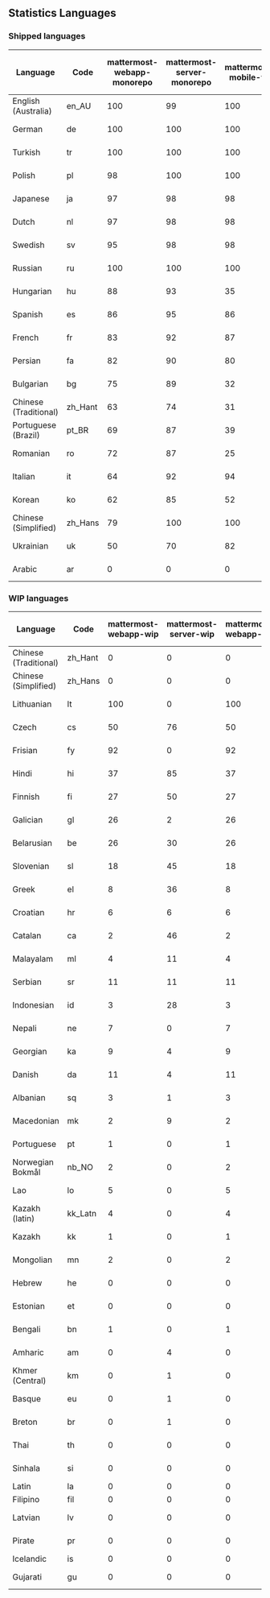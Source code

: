 ## Statistics Languages ##
###  Shipped languages  ###
|Language|Code|mattermost-webapp-monorepo|mattermost-server-monorepo|mattermost-mobile-v2|mattermost-desktop|mattermost-boards-webapp-monorepo|mattermost-playbooks-webapp-monorepo|calls-webapp|Total|Last Modified|
|---|---|---|---|---|---|---|---|---|---|---|
|English (Australia)|en_AU| 100| 99| 100| 100| 0| 0| 0| 99|2023-08-04T11:29:56.773492Z|
|German|de| 100| 100| 100| 100| 0| 0| 100| 99|2023-08-03T06:59:40.859112Z|
|Turkish|tr| 100| 100| 100| 100| 0| 0| 100| 99|2023-08-05T08:42:35.666448Z|
|Polish|pl| 98| 100| 100| 100| 0| 0| 100| 99|2023-08-04T05:54:50.791842Z|
|Japanese|ja| 97| 98| 98| 100| 0| 0| 98| 98|2023-08-03T06:32:10.836195Z|
|Dutch|nl| 97| 98| 98| 100| 0| 0| 98| 98|2023-08-04T09:57:05.188995Z|
|Swedish|sv| 95| 98| 98| 100| 0| 0| 53| 97|2023-08-05T18:50:21.291809Z|
|Russian|ru| 100| 100| 100| 100| 0| 0| 72| 97|2023-08-04T08:36:11.465215Z|
|Hungarian|hu| 88| 93| 35| 94| 0| 0| 0| 87|2023-07-31T13:19:55.594283Z|
|Spanish|es| 86| 95| 86| 93| 0| 0| 28| 84|2023-07-31T13:18:55.759017Z|
|French|fr| 83| 92| 87| 91| 0| 0| 57| 83|2023-07-31T13:19:36.037317Z|
|Persian|fa| 82| 90| 80| 94| 0| 0| 0| 80|2023-07-31T13:19:14.960640Z|
|Bulgarian|bg| 75| 89| 32| 0| 0| 0| 0| 74|2023-07-31T13:17:56.186033Z|
|Chinese (Traditional)|zh_Hant| 63| 74| 31| 100| 0| 0| 4| 74|2023-08-01T08:11:45.315633Z|
|Portuguese (Brazil)|pt_BR| 69| 87| 39| 47| 0| 0| 70| 72|2023-07-31T13:21:58.244403Z|
|Romanian|ro| 72| 87| 25| 0| 0| 0| 0| 71|2023-07-31T13:22:18.753110Z|
|Italian|it| 64| 92| 94| 22| 0| 0| 24| 70|2023-07-31T13:20:15.903524Z|
|Korean|ko| 62| 85| 52| 100| 0| 0| 2| 67|2023-07-31T13:15:20.788234Z|
|Chinese (Simplified)|zh_Hans| 79| 100| 100| 100| 0| 0| 98| 59|2023-08-02T05:55:24.614702Z|
|Ukrainian|uk| 50| 70| 82| 76| 0| 0| 0| 58|2023-07-31T13:16:37.476150Z|
|Arabic|ar| 0| 0| 0| 43| 0| 0| 0| 3|2023-07-10T13:08:48.325143Z|
###  WIP languages  ###
|Language|Code|mattermost-webapp-wip|mattermost-server-wip|mattermost-webapp-wip|mattermost-desktop-wip|Total|Last Modified|
|---|---|---|---|---|---|---|--|
|Chinese (Traditional)|zh_Hant| 0| 0| 0| 0| 74|2023-08-01T08:11:45.315633Z|
|Chinese (Simplified)|zh_Hans| 0| 0| 0| 3| 59|2023-08-02T05:55:24.614702Z|
|Lithuanian|lt| 100| 0| 100| 100| 44|2023-04-20T18:20:36.422339Z|
|Czech|cs| 50| 76| 50| 100| 40|2023-08-04T09:02:12.265970Z|
|Frisian|fy| 92| 0| 92| 0| 38|2023-03-30T14:04:28.368728Z|
|Hindi|hi| 37| 85| 37| 0| 30|2023-06-25T16:00:48.875553Z|
|Finnish|fi| 27| 50| 27| 0| 21|2023-03-30T14:04:14.936366Z|
|Galician|gl| 26| 2| 26| 0| 21|2023-02-16T10:53:47.791156Z|
|Belarusian|be| 26| 30| 26| 9| 17|2023-03-30T14:03:09.873427Z|
|Slovenian|sl| 18| 45| 18| 0| 15|2023-03-30T14:07:12.677627Z|
|Greek|el| 8| 36| 8| 0| 13|2023-03-30T14:03:55.229463Z|
|Croatian|hr| 6| 6| 6| 10| 12|2023-08-04T14:10:27.576411Z|
|Catalan|ca| 2| 46| 2| 0| 9|2023-02-22T22:19:51.633986Z|
|Malayalam|ml| 4| 11| 4| 0| 8|2023-07-08T15:38:50.105911Z|
|Serbian|sr| 11| 11| 11| 100| 8|2023-03-30T14:07:25.635161Z|
|Indonesian|id| 3| 28| 3| 0| 7|2023-01-20T12:30:26.132977Z|
|Nepali|ne| 7| 0| 7| 0| 7|2023-03-30T14:06:47.028356Z|
|Georgian|ka| 9| 4| 9| 0| 5|2023-06-23T10:19:49.433102Z|
|Danish|da| 11| 4| 11| 0| 5|2023-02-28T08:17:12.460986Z|
|Albanian|sq| 3| 1| 3| 0| 5|2023-03-30T14:07:18.996586Z|
|Macedonian|mk| 2| 9| 2| 29| 3|2023-05-05T04:29:07.020368Z|
|Portuguese|pt| 1| 0| 1| 100| 3|2023-05-09T17:58:16.911770Z|
|Norwegian Bokmål|nb_NO| 2| 0| 2| 0| 2|2023-03-30T09:46:13.174135Z|
|Lao|lo| 5| 0| 5| 0| 2|2023-01-28T03:29:57.636840Z|
|Kazakh (latin)|kk_Latn| 4| 0| 4| 0| 1|2023-01-09T16:04:40.142668Z|
|Kazakh|kk| 1| 0| 1| 0| 1|2023-01-20T12:30:28.434837Z|
|Mongolian|mn| 2| 0| 2| 0| 1|2023-02-16T02:00:14.011643Z|
|Hebrew|he| 0| 0| 0| 0| 1|2023-01-20T12:30:24.610278Z|
|Estonian|et| 0| 0| 0| 0| 1|2022-06-16T11:17:55.844464Z|
|Bengali|bn| 1| 0| 1| 0| 0|2022-06-18T00:07:36.707192Z|
|Amharic|am| 0| 4| 0| 0| 0|2020-07-04T19:22:35.416407Z|
|Khmer (Central)|km| 0| 1| 0| 0| 0|2022-05-06T14:27:58.323957Z|
|Basque|eu| 0| 1| 0| 0| 0|2021-06-22T14:46:44.626603Z|
|Breton|br| 0| 1| 0| 0| 0|2022-10-20T14:33:30.929526Z|
|Thai|th| 0| 0| 0| 7| 0|2023-07-02T14:03:38.691977Z|
|Sinhala|si| 0| 0| 0| 0| 0|2022-10-24T11:26:43.423982Z|
|Latin|la| 0| 0| 0| 0| 0||
|Filipino|fil| 0| 0| 0| 0| 0||
|Latvian|lv| 0| 0| 0| 0| 0|2022-12-17T23:24:22.390841Z|
|Pirate|pr| 0| 0| 0| 0| 0|2022-06-28T08:46:29.046651Z|
|Icelandic|is| 0| 0| 0| 0| 0||
|Gujarati|gu| 0| 0| 0| 0| 0|2021-09-27T12:12:04.194601Z|
